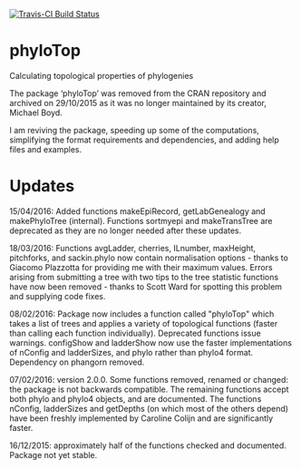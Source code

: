 [![Travis-CI Build Status](https://travis-ci.org/MichelleKendall/phyloTop.png?branch=master)](https://travis-ci.org/MichelleKendall/phyloTop)

# phyloTop
Calculating topological properties of phylogenies

The package ‘phyloTop’ was removed from the CRAN repository and archived on 29/10/2015 as it was no longer maintained by its creator, Michael Boyd.

I am reviving the package, speeding up some of the computations, simplifying the format requirements and dependencies, and adding help files and examples.

# Updates

15/04/2016: Added functions makeEpiRecord, getLabGenealogy and makePhyloTree (internal). Functions sortmyepi and makeTransTree are deprecated as they are no longer needed after these updates.

18/03/2016: Functions avgLadder, cherries, ILnumber, maxHeight, pitchforks, and sackin.phylo now contain normalisation options - thanks to Giacomo Plazzotta for providing me with their maximum values. Errors arising from submitting a tree with two tips to the tree statistic functions have now been removed - thanks to Scott Ward for spotting this problem and supplying code fixes.

08/02/2016: Package now includes a function called "phyloTop" which takes a list of trees and applies a variety of topological functions (faster than calling each function individually). Deprecated functions issue warnings. configShow and ladderShow now use the faster implementations of nConfig and ladderSizes, and phylo rather than phylo4 format. Dependency on phangorn removed.

07/02/2016: version 2.0.0. Some functions removed, renamed or changed: the package is not backwards compatible. The remaining functions accept both phylo and phylo4 objects, and are documented. The functions nConfig, ladderSizes and getDepths (on which most of the others depend) have been freshly implemented by Caroline Colijn and are significantly faster.

16/12/2015: approximately half of the functions checked and documented. Package not yet stable.


